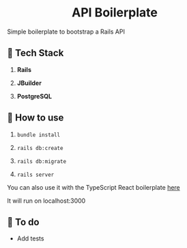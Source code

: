 <h1 align="center">
  API Boilerplate
</h1>
Simple boilerplate to bootstrap a Rails API

## 🚀 Tech Stack

1.  **Rails**

1.  **JBuilder**

1.  **PostgreSQL**

## 🚀 How to use

1.  `bundle install`

1.  `rails db:create`

1.  `rails db:migrate`

1.  `rails server`

You can also use it with the TypeScript React boilerplate [here](https://github.com/GGrassiant/ts-react-boilerplate)

It will run on localhost:3000

## 🚀 To do
-   Add tests
